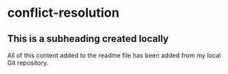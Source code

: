 # conflict-resolution
  ## This is a subheading created locally

  All of this content added to the readme file has been added from my local Git repository.
  